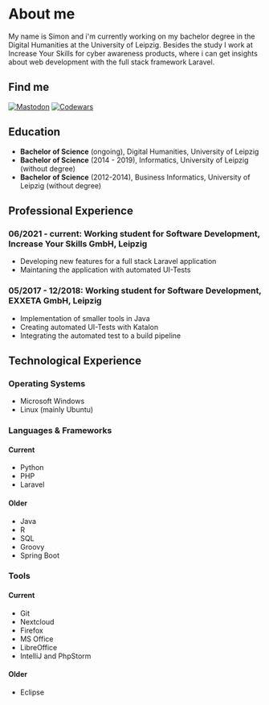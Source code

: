 # About me

<!--
**Owlwasrowk/Owlwasrowk** is a ✨ _special_ ✨ repository because its `README.md` (this file) appears on your GitHub profile.

Here are some ideas to get you started:

- 🔭 I’m currently working on ...
- 🌱 I’m currently learning ...
- 👯 I’m looking to collaborate on ...
- 🤔 I’m looking for help with ...
- 💬 Ask me about ...
- 📫 How to reach me: ...
- 😄 Pronouns: ...
- ⚡ Fun fact: ...
-->

My name is Simon and i'm currently working on my bachelor degree in the Digital Humanities at the University of Leipzig. Besides the study I work at Increase Your Skills for cyber awareness products, where i can get insights about web development with the full stack framework Laravel.

## Find me

[![Mastodon](https://img.shields.io/mastodon/follow/000000980?domain=https%3A%2F%2Flediver.se&style=social)](https://lediver.se/@faulpelzhaendler)
[![Codewars](https://www.codewars.com/users/kl%C3%B6ncvdf/badges/micro)](https://www.codewars.com/users/klöncvdf)

## Education

- **Bachelor of Science** (ongoing), Digital Humanities, University of Leipzig
- **Bachelor of Science** (2014 - 2019), Informatics, University of Leipzig (without degree)
- **Bachelor of Science** (2012-2014), Business Informatics, University of Leipzig (without degree)

## Professional Experience

### 06/2021 - current: Working student for Software Development, Increase Your Skills GmbH, Leipzig

* Developing new features for a full stack Laravel application
* Maintaning the application with automated UI-Tests

### 05/2017 - 12/2018: Working student for Software Development, EXXETA GmbH, Leipzig

* Implementation of smaller tools in Java
* Creating automated UI-Tests with Katalon
* Integrating the automated test to a build pipeline

## Technological Experience
### Operating Systems
* Microsoft Windows
* Linux (mainly Ubuntu)

### Languages & Frameworks
#### Current

* Python
* PHP
* Laravel

#### Older

* Java
* R
* SQL
* Groovy
* Spring Boot

### Tools
#### Current

* Git
* Nextcloud
* Firefox
* MS Office
* LibreOffice
* IntelliJ and PhpStorm

#### Older

* Eclipse
